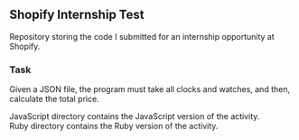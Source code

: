 ## Shopify Internship Test
Repository storing the code I submitted for an internship opportunity at Shopify.

### Task
Given a JSON file, the program must take all clocks and watches, and then, calculate the total price.

JavaScript directory contains the JavaScript version of the activity.  
Ruby directory contains the Ruby version of the activity.
